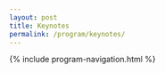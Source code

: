 ```yaml
---
layout: post
title: Keynotes
permalink: /program/keynotes/
---
```


{% include program-navigation.html %}